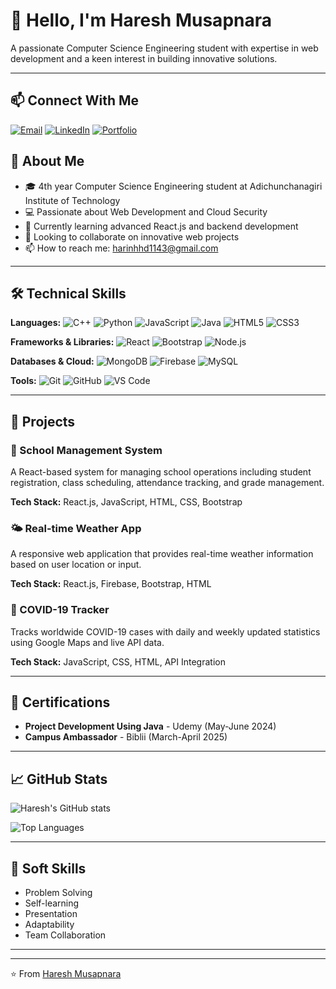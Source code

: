 # 👋 Hello, I'm Haresh Musapnara

A passionate Computer Science Engineering student with expertise in web development and a keen interest in building innovative solutions.

---
## 📫 Connect With Me

[![Email](https://img.shields.io/badge/Email-harinhhd1143@gmail.com-D14836?style=flat&logo=gmail&logoColor=white)](mailto:harinhhd1143@gmail.com)
[![LinkedIn](https://img.shields.io/badge/LinkedIn-0077B5?style=flat&logo=linkedin&logoColor=white)](https://linkedin.com/in/your-profile)
[![Portfolio](https://img.shields.io/badge/Portfolio-000000?style=flat&logo=About.me&logoColor=white)](https://your-portfolio-link.com)


## 🚀 About Me

- 🎓 4th year Computer Science Engineering student at Adichunchanagiri Institute of Technology
- 💻 Passionate about Web Development and Cloud Security
- 🌱 Currently learning advanced React.js and backend development
- 👯 Looking to collaborate on innovative web projects
- 📫 How to reach me: harinhhd1143@gmail.com

---

## 🛠️ Technical Skills

**Languages:** 
![C++](https://img.shields.io/badge/C++-00599C?style=flat&logo=c%2B%2B&logoColor=white)
![Python](https://img.shields.io/badge/Python-3776AB?style=flat&logo=python&logoColor=white)
![JavaScript](https://img.shields.io/badge/JavaScript-F7DF1E?style=flat&logo=javascript&logoColor=black)
![Java](https://img.shields.io/badge/Java-007396?style=flat&logo=java&logoColor=white)
![HTML5](https://img.shields.io/badge/HTML5-E34F26?style=flat&logo=html5&logoColor=white)
![CSS3](https://img.shields.io/badge/CSS3-1572B6?style=flat&logo=css3&logoColor=white)

**Frameworks & Libraries:**
![React](https://img.shields.io/badge/React-20232A?style=flat&logo=react&logoColor=61DAFB)
![Bootstrap](https://img.shields.io/badge/Bootstrap-7952B3?style=flat&logo=bootstrap&logoColor=white)
![Node.js](https://img.shields.io/badge/Node.js-339933?style=flat&logo=nodedotjs&logoColor=white)

**Databases & Cloud:**
![MongoDB](https://img.shields.io/badge/MongoDB-47A248?style=flat&logo=mongodb&logoColor=white)
![Firebase](https://img.shields.io/badge/Firebase-FFCA28?style=flat&logo=firebase&logoColor=black)
![MySQL](https://img.shields.io/badge/MySQL-4479A1?style=flat&logo=mysql&logoColor=white)

**Tools:**
![Git](https://img.shields.io/badge/Git-F05032?style=flat&logo=git&logoColor=white)
![GitHub](https://img.shields.io/badge/GitHub-181717?style=flat&logo=github&logoColor=white)
![VS Code](https://img.shields.io/badge/VS_Code-007ACC?style=flat&logo=visual-studio-code&logoColor=white)

---

## 💼 Projects

### 🏫 School Management System
A React-based system for managing school operations including student registration, class scheduling, attendance tracking, and grade management.

**Tech Stack:** React.js, JavaScript, HTML, CSS, Bootstrap

### 🌤️ Real-time Weather App
A responsive web application that provides real-time weather information based on user location or input.

**Tech Stack:** React.js, Firebase, Bootstrap, HTML

### 🦠 COVID-19 Tracker
Tracks worldwide COVID-19 cases with daily and weekly updated statistics using Google Maps and live API data.

**Tech Stack:** JavaScript, CSS, HTML, API Integration

---

## 📜 Certifications

- **Project Development Using Java** - Udemy (May-June 2024)
- **Campus Ambassador** - Biblii (March-April 2025)

---

## 📈 GitHub Stats

![Haresh's GitHub stats](https://github-readme-stats.vercel.app/api?username=your-username&show_icons=true&theme=radical)

![Top Languages](https://github-readme-stats.vercel.app/api/top-langs/?username=your-username&layout=compact&theme=radical)

---

## 🌟 Soft Skills

- Problem Solving
- Self-learning
- Presentation
- Adaptability
- Team Collaboration

---


---

⭐️ From [Haresh Musapnara](https://github.com/your-username)
